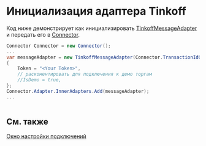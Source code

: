 # Инициализация адаптера Tinkoff

Код ниже демонстрирует как инициализировать [TinkoffMessageAdapter](xref:StockSharp.Tinkoff.TinkoffMessageAdapter) и передать его в [Connector](xref:StockSharp.Algo.Connector).

```cs
Connector Connector = new Connector();				
...				
var messageAdapter = new TinkoffMessageAdapter(Connector.TransactionIdGenerator)
{
	Token = "<Your Token>",
	// раскоментировать для подключения к демо торгам
	//IsDemo = true,
};
Connector.Adapter.InnerAdapters.Add(messageAdapter);
...	
							
```

## См. также

[Окно настройки подключений](API_UI_ConnectorWindow.md)
